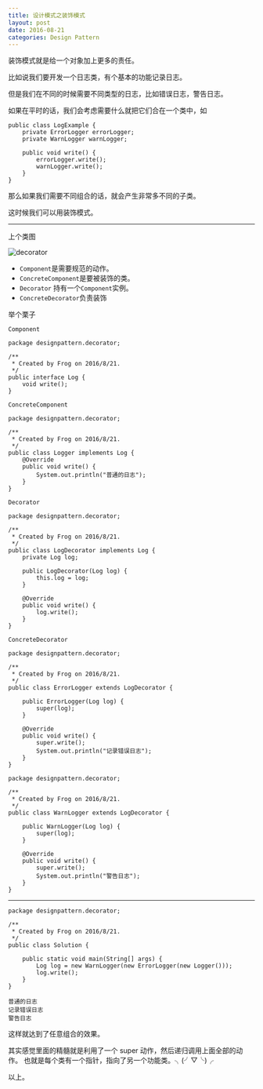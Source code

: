 ```yaml
---
title: 设计模式之装饰模式
layout: post
date: 2016-08-21
categories: Design Pattern
---
```


装饰模式就是给一个对象加上更多的责任。

比如说我们要开发一个日志类，有个基本的功能记录日志。

但是我们在不同的时候需要不同类型的日志，比如错误日志，警告日志。

如果在平时的话，我们会考虑需要什么就把它们合在一个类中，如

```
public class LogExample {
    private ErrorLogger errorLogger;
    private WarnLogger warnLogger;
    
    public void write() {
        errorLogger.write();
        warnLogger.write();
    }
}
```

那么如果我们需要不同组合的话，就会产生非常多不同的子类。

这时候我们可以用装饰模式。

-----

上个类图

![decorator](http://pic002.cnblogs.com/images/2012/267603/2012010318015849.jpg)

- `Component`是需要规范的动作。
- `ConcreteComponent`是要被装饰的类。
- `Decorator` 持有一个`Component`实例。
- `ConcreteDecorator`负责装饰

举个栗子

`Component`

```
package designpattern.decorator;

/**
 * Created by Frog on 2016/8/21.
 */
public interface Log {
    void write();
}
```

`ConcreteComponent`

```
package designpattern.decorator;

/**
 * Created by Frog on 2016/8/21.
 */
public class Logger implements Log {
    @Override
    public void write() {
        System.out.println("普通的日志");
    }
}
```

`Decorator`
    
```
package designpattern.decorator;

/**
 * Created by Frog on 2016/8/21.
 */
public class LogDecorator implements Log {
    private Log log;

    public LogDecorator(Log log) {
        this.log = log;
    }

    @Override
    public void write() {
        log.write();
    }
}
```

`ConcreteDecorator`

```
package designpattern.decorator;

/**
 * Created by Frog on 2016/8/21.
 */
public class ErrorLogger extends LogDecorator {

    public ErrorLogger(Log log) {
        super(log);
    }

    @Override
    public void write() {
        super.write();
        System.out.println("记录错误日志");
    }
}
```

```
package designpattern.decorator;

/**
 * Created by Frog on 2016/8/21.
 */
public class WarnLogger extends LogDecorator {

    public WarnLogger(Log log) {
        super(log);
    }

    @Override
    public void write() {
        super.write();
        System.out.println("警告日志");
    }
}
```

----

```
package designpattern.decorator;

/**
 * Created by Frog on 2016/8/21.
 */
public class Solution {

    public static void main(String[] args) {
        Log log = new WarnLogger(new ErrorLogger(new Logger()));
        log.write();
    }
}
```

```
普通的日志
记录错误日志
警告日志
```


这样就达到了任意组合的效果。

其实感觉里面的精髓就是利用了一个 super 动作，然后递归调用上面全部的动作。
也就是每个类有一个指针，指向了另一个功能类。╮(╯▽╰)╭

以上。